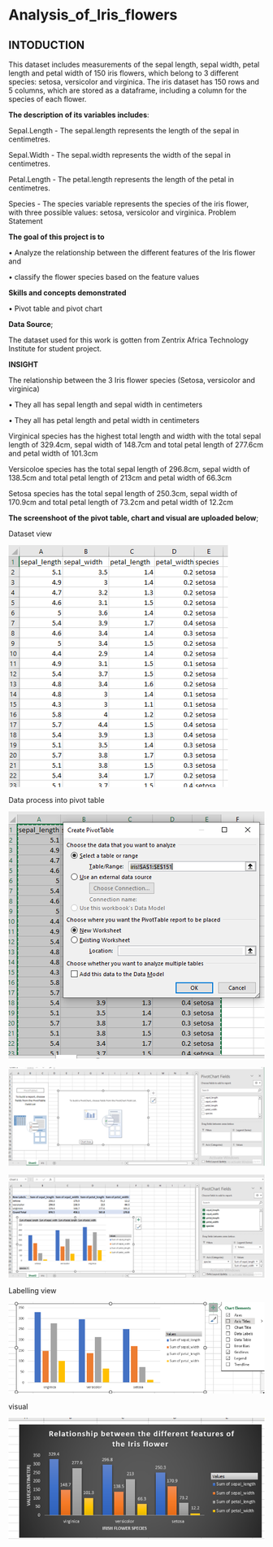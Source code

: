 # Analysis_of_Iris_flowers

## INTODUCTION
This dataset includes measurements of the sepal length, sepal width, petal length and petal width of 150 iris flowers, which belong to 3 different species: setosa, versicolor and virginica. The iris dataset has 150 rows and 5 columns, which are stored as a dataframe, including a column for the species of each flower.

**The description of its variables includes**:

 Sepal.Length - The sepal.length represents the length of the sepal in centimetres.
 
Sepal.Width - The sepal.width represents the width of the sepal in centimetres.

Petal.Length - The petal.length represents the length of the petal in centimetres.

Species - The species variable represents the species of the iris flower, with three possible values: setosa, versicolor and virginica.
Problem Statement

**The goal of this project is to**

•	Analyze the relationship between the different features of the Iris flower and 

•	classify the flower species based on the feature values

**Skills and concepts demonstrated**

•	Pivot table and pivot chart

**Data Source**;

The dataset used for this work is gotten from Zentrix Africa Technology Institute for student project. 

**INSIGHT**

The relationship between the 3 Iris flower species (Setosa, versicolor and virginica)

•	They all has sepal length and sepal width in centimeters

•	They all has petal length and petal width in centimeters

Virginical species has the highest total length and width with the total sepal length of 329.4cm, sepal width of 148.7cm and total petal length of 277.6cm and petal width of 101.3cm

 Versicoloe species has the total sepal length of 296.8cm, sepal width of 138.5cm and total petal length of 213cm and petal width of 66.3cm
 
Setosa species has the total sepal length of 250.3cm, sepal width of 170.9cm and total petal length of 73.2cm and petal width of 12.2cm

**The screenshoot of the pivot table, chart and visual are uploaded below**;

Dataset view

![](View_data_set.png)

Data process into pivot table

![](View_pivot.png)

![](View_plain_table.png)

![](View_checkin.png)

Labelling view

![](View_label.png)

visual

![](View_chart.png)


















